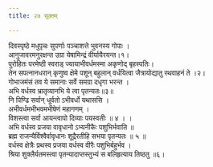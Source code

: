 ```yaml
---
title: २७ सूक्तम्

---
```

दिवस्पृष्ठे मधुपृचः सुपर्णाः पञ्चाशत्ते भुवनस्य गोपाः ।  
आनुजावरमनुरक्षन्त उग्रा येषामिन्द्रं वीर्यायैरयन्त।१।  
पुरोहितः परमेष्ठी स्वराड् ज्यायाभीवर्धमस्मा अकृणोद् बृहस्पतिः।  
तेन सपत्नानधरान् कृणुष्व क्षेमे पशून् बहुलान् वर्धयित्वा जैत्रायोद्यातु रथवाहनं ते ।२।  
गोभाजमंसं तव ये समानाः सर्वे समग्रा दधृगा भरन्त ।  
अभि वर्धस्व भ्रातृव्यानभि ये त्वा पृतन्यतः॥३॥  
नि पिण्ढि सर्वान् धूर्वतो ऽभीवर्धो यथाससि ।  
अभीवर्धमभीभवमभीषेणं महागणम् ।  
विशस्त्वा सर्वा आयन्त्वापो दिव्याः पयस्वतीः ॥ ४ । ।  
अभि वर्धस्व प्रजया वावृधानो ऽभ्यनीकैः पशुभिर्भवाति ॥  
ब्रह्म राजन्यैर्विश्वैर्वावृधानः शूद्रैरतीहि सभया पृतन्यतः ॥ ५ ॥  
वर्धस्व क्षेत्रैः प्रथस्व प्रजया वर्धस्व वीरैः पशुभिर्बहुर्भव ।  
श्रिया शुक्लैर्यतमस्त्वा पृतन्यादाप्तस्तुभ्यं स बलिहृत्याय तिष्ठतु ॥६।  
  